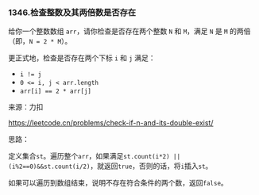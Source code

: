 ### 1346.检查整数及其两倍数是否存在

给你一个整数数组 `arr`，请你检查是否存在两个整数 `N` 和 `M`，满足 `N` 是 `M` 的两倍（即，`N = 2 * M`）。

更正式地，检查是否存在两个下标 `i` 和 `j` 满足：

- `i != j`
- `0 <= i, j < arr.length`
- `arr[i] == 2 * arr[j]`

来源：力扣

https://leetcode.cn/problems/check-if-n-and-its-double-exist/



思路：

​		定义集合`st`。遍历整个`arr`，如果满足`st.count(i*2) || (i%2==0)&&st.count(i/2)`，就返回`true`，否则的话，将`i`插入`st`。

​		如果可以遍历到数组结束，说明不存在符合条件的两个数，返回`false`。